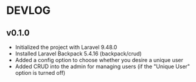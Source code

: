 # DEVLOG

## v0.1.0

- Initialized the project with Laravel 9.48.0
- Installed Laravel Backpack 5.4.16 (backpack/crud)
- Added a config option to choose whether you desire a unique user
- Added CRUD into the admin for managing users (if the "Unique User" option is turned off)

